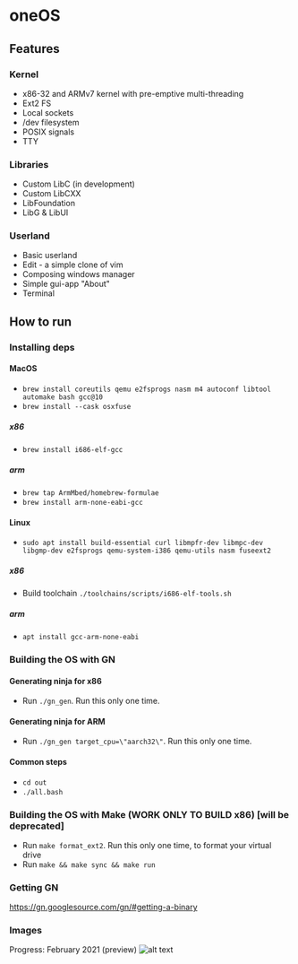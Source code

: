 # oneOS

## Features
### Kernel
* x86-32 and ARMv7 kernel with pre-emptive multi-threading
* Ext2 FS
* Local sockets
* /dev filesystem
* POSIX signals
* TTY

### Libraries
* Custom LibC (in development)
* Custom LibCXX
* LibFoundation
* LibG & LibUI

### Userland
* Basic userland
* Edit - a simple clone of vim
* Composing windows manager
* Simple gui-app "About"
* Terminal

## How to run
### Installing deps
#### MacOS
* `brew install coreutils qemu e2fsprogs nasm m4 autoconf libtool automake bash gcc@10`
* `brew install --cask osxfuse`
##### x86
* `brew install i686-elf-gcc`
##### arm
* `brew tap ArmMbed/homebrew-formulae`
* `brew install arm-none-eabi-gcc`
#### Linux
* `sudo apt install build-essential curl libmpfr-dev libmpc-dev libgmp-dev e2fsprogs qemu-system-i386 qemu-utils nasm fuseext2`
##### x86
* Build toolchain `./toolchains/scripts/i686-elf-tools.sh`
##### arm
* `apt install gcc-arm-none-eabi`

### Building the OS with GN
#### Generating ninja for x86
* Run `./gn_gen`. Run this only one time.
#### Generating ninja for ARM
* Run `./gn_gen target_cpu=\"aarch32\"`. Run this only one time.
#### Common steps
* `cd out`
* `./all.bash`
### Building the OS with Make (WORK ONLY TO BUILD x86) [will be deprecated]
* Run `make format_ext2`. Run this only one time, to format your virtual drive
* Run `make && make sync && make run`

### Getting GN
https://gn.googlesource.com/gn/#getting-a-binary

### Images
Progress: February 2021 (preview)
![alt text](https://raw.githubusercontent.com/nimelehin/oneOS/master/images//progress_02_21_preview1.png)
